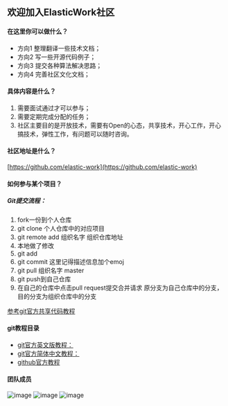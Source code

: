 ## 欢迎加入ElasticWork社区

#### 在这里你可以做什么？
- 方向1 整理翻译一些技术文档；
- 方向2 写一些开源代码例子；
- 方向3 提交各种算法解决思路；
- 方向4 完善社区文化文档；

#### 具体内容是什么？
1. 需要面试通过才可以参与；
2. 需要定期完成分配的任务；
3. 社区主要目的是开放技术，需要有Open的心态，共享技术，开心工作，开心搞技术，弹性工作，有问题可以随时咨询。

#### 社区地址是什么？
[https://github.com/elastic-work](https://github.com/elastic-work)



#### 如何参与某个项目？
##### Git提交流程：
1. fork一份到个人仓库
2. git clone 个人仓库中的对应项目
3. git remote add 组织名字 组织仓库地址
4. 本地做了修改
5. git add 
6. git commit 这里记得描述信息加个emoj
7. git pull 组织名字 master
8. git push到自己仓库
9. 在自己的仓库中点击pull request提交合并请求 原分支为自己仓库中的分支，目的分支为组织仓库中的分支

[参考git官方共享代码教程](https://git-scm.com/book/zh/v2/GitHub-%E5%AF%B9%E9%A1%B9%E7%9B%AE%E5%81%9A%E5%87%BA%E8%B4%A1%E7%8C%AE)

#### git教程目录
- [git官方英文版教程：](https://git-scm.com/docs)
- [git官方简体中文教程：](https://git-scm.com/book/zh/v2)
- [github官方教程](https://lab.github.com/)

#### 团队成员

![image](https://github.com/zxwin0125/elasticlink/images/11.jpg)
![image](https://github.com/zxwin0125/elasticlink/images/123.jpg)
![image](https://github.com/zxwin0125/elasticlink/images/333.jpg)